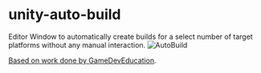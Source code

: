 # unity-auto-build
Editor Window to automatically create builds for a select number of target platforms without any manual interaction.
![AutoBuild](https://github.com/Pattrigue/unity-auto-build/assets/57709490/c10064c4-37f9-4da9-a803-dad8ab17b67b)

[Based on work done by GameDevEducation](https://github.com/GameDevEducation/UnityTutorial_BuildingViaCode/).
